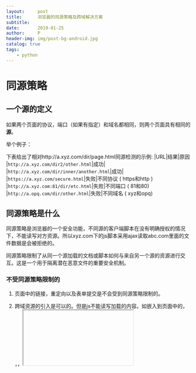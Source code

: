 ```yaml
---
layout:     post
title:      浏览器的同源策略及跨域解决方案
subtitle:   
date:       2019-01-25
author:     P
header-img: img/post-bg-android.jpg
catalog: true
tags:
    - python
---
```

# 同源策略

## 一个源的定义

如果两个页面的协议，端口（如果有指定）和域名都相同，则两个页面具有相同的**源**。

举个例子：

下表给出了相对http://a.xyz.com/dir/page.html同源检测的示例: 
|URL|结果|原因
|`http://a.xyz.com/dir2/other.html`|成功| 
|`http://a.xyz.com/dir/inner/another.html`|成功| 
|`https://a.xyz.com/secure.html`|失败|不同协议 ( https和http )
|`http://a.xyz.com:81/dir/etc.html`|失败|不同端口 ( 81和80)
|`http://a.opq.com/dir/other.html`|失败|不同域名 ( xyz和opq)

## 同源策略是什么

同源策略是浏览器的一个安全功能，不同源的客户端脚本在没有明确授权的情况下，不能读写对方资源。所以xyz.com下的js脚本采用ajax读取abc.com里面的文件数据是会被拒绝的。

同源策略限制了从同一个源加载的文档或脚本如何与来自另一个源的资源进行交互。这是一个用于隔离潜在恶意文件的重要安全机制。

### 不受同源策略限制的

1. 页面中的链接，重定向以及表单提交是不会受到同源策略限制的。

2. 跨域资源的引入是可以的。但是js不能读写加载的内容。如嵌入到页面中的<script src="..."></script>，<img>，<link>，<iframe>等。

## **举个例子**

我们手写两个Django demo:

### demo1

urls.py

```
urlpatterns = [
    url(r'^abc/', views.abc),
]
```

views.py

```
def abc(request):
    return HttpResponse("rion")
```

### demo2

urls.py

```
urlpatterns = [
    url(r'^xyz/', views.xyz),
]
```

views.py

```
def xyz(request):
    return render(request, "xyz.html")
```

xyz.html

```
<!DOCTYPE HTML>
<html>
<head>
  <meta charset="UTF-8">
  <meta http-equiv="x-ua-compatible" content="IE=edge">
  <meta name="viewport" content="width=device-width, initial-scale=1">
  <title>xyz</title>
</head>
<body>
<button id="b1">点我</button>
<script src="https://cdn.bootcss.com/jquery/3.3.1/jquery.js"></script>
<script>
  $("#b1").click(function () {
    $.ajax({
      url: "http://127.0.0.1:8002/abc/",
      type: "get",
      success:function (res) {
        console.log(res);
      }
    })
  });
</script>
</body>
</html>
```

现在，打开使用浏览器打开http://127.0.0.1:8000/xyz/，点击页面上的 '点我' 按钮，会在console页面发现错误信息如下：

<img src="https://images2018.cnblogs.com/blog/867021/201808/867021-20180821164516674-696917443.png" alt="" />

为什么报错呢？因为同源策略限制跨域发送ajax请求。

## JSONP解决跨域问题

### jsonp原理解析

细心点的同学应该会发现我们的demo1项目其实已经接收到了请求并返回了响应，是浏览器对非同源请求返回的结果做了拦截。

再细心点的同学会发现，我们使用cdn方式引用的jQuery文件也是跨域的，它就可以使用。

同样是从其他的站点拿东西，script标签就可以。那我们能不能利用这一点搞点事情呢？

把xyz.html中的代码改一下：

```
<!DOCTYPE HTML>
<html>
<head>
  <meta charset="UTF-8">
  <meta http-equiv="x-ua-compatible" content="IE=edge">
  <meta name="viewport" content="width=device-width, initial-scale=1">
  <title>xyz</title>
</head>
<body>
<button id="b1">点我</button>
<script src="https://cdn.bootcss.com/jquery/3.3.1/jquery.js"></script>
<script src="http://127.0.0.1:8002/abc/"></script>
</body>
</html>
```

现在，我们刷新一下页面，会出现如下错误提示：

<img src="https://images2018.cnblogs.com/blog/867021/201808/867021-20180821195834692-636659871.png" alt="" />

看来后端返回的响应已经被拿到了，只不过把rion当成了一个变量来使用，但是该页面上却没有定义一个名为rion的变量。所以出错了。

那我定义一个rion变量还不行吗？

```
<!DOCTYPE HTML>
<html>
<head>
  <meta charset="UTF-8">
  <meta http-equiv="x-ua-compatible" content="IE=edge">
  <meta name="viewport" content="width=device-width, initial-scale=1">
  <title>xyz</title>
</head>
<body>
<button id="b1">点我</button>
<script src="https://cdn.bootcss.com/jquery/3.3.1/jquery.js"></script>
<script>
  var rion = 100;
</script>
<script src="http://127.0.0.1:8002/abc/"></script>
</body>
</html>
```

这次就不会报错了。

我定义一个变量可以，那可不可以定义一个函数呢？

```
<!DOCTYPE HTML>
<html>
<head>
  <meta charset="UTF-8">
  <meta http-equiv="x-ua-compatible" content="IE=edge">
  <meta name="viewport" content="width=device-width, initial-scale=1">
  <title>xyz</title>
</head>
<body>
<button id="b1">点我</button>
<script src="https://cdn.bootcss.com/jquery/3.3.1/jquery.js"></script>
<script>
  function rion() {
    console.log("选我不后悔！");
  }
</script>
<script src="http://127.0.0.1:8002/abc/"></script>
</body>
</html>
```

同时把返回的响应也改一下：

```
def abc(request):
    return HttpResponse("rion()")
```

此时，再次刷新页面，可以看到下面的结果。

<img src="https://images2018.cnblogs.com/blog/867021/201808/867021-20180821200146877-1933126874.png" alt="" />

啊，真是让人性兴奋的操作！

我返回的 rion()，页面上拿到这个响应之后直接执行了rion函数！

那函数中可不可以传递参数呢？我们试一下！

```
<!DOCTYPE HTML>
<html>
<head>
  <meta charset="UTF-8">
  <meta http-equiv="x-ua-compatible" content="IE=edge">
  <meta name="viewport" content="width=device-width, initial-scale=1">
  <title>xyz</title>
</head>
<body>
<button id="b1">点我</button>
<script src="https://cdn.bootcss.com/jquery/3.3.1/jquery.js"></script>
<script>
  function rion(res) {
    console.log(res);
  }
</script>
<script src="http://127.0.0.1:8002/abc/"></script>
</body>
</html>
```

demo1中的视图函数：

```
def abc(request):
    res = {"code": 0, "data": ["SNIS-561", "SNIS-517", "SNIS-539"]}
    return HttpResponse("rion({})".format(json.dumps(res)))
```

刷新页面查看效果：

<img src="https://images2018.cnblogs.com/blog/867021/201808/867021-20180821200639220-1953040963.png" alt="" />

果然传递参数也是可以的！

我们通过script标签的跨域特性来绕过同源策略拿到想要的数据了！！！

这其实就是JSONP的简单实现模式，或者说是JSONP的原型：创建一个回调函数，然后在远程服务上调用这个函数并且将JSON 数据形式作为参数传递，完成回调。

将JSON数据填充进回调函数，这就是JSONP的JSON+Padding的含义。

但是我们更多时候是希望通过事件触发数据的获取，而不是像上面一样页面一刷新就执行了，这样很不灵活。

其实这很好解决，我们可以通过javascript动态的创建script标签来实现。

demo2中的xyz.html

```
<!DOCTYPE HTML>
<html>
<head>
  <meta charset="UTF-8">
  <meta http-equiv="x-ua-compatible" content="IE=edge">
  <meta name="viewport" content="width=device-width, initial-scale=1">
  <title>xyz</title>
</head>
<body>
<button id="b1">点我</button>
<script src="https://cdn.bootcss.com/jquery/3.3.1/jquery.js"></script>
<script>
  function rion(res) {
    console.log(res);
  }
  function addScriptTag(src){
    var scriptEle = document.createElement("script");
    $(scriptEle).attr("src", src);
    $("body").append(scriptEle);
    $(scriptEle).remove();
  }
  $("#b1").click(function () {
    addScriptTag("http://127.0.0.1:8002/abc/")
  })
</script>
</body>
</html>
```

这样当我们点击b1按钮的时候，会在页面上插入一个script标签，然后从后端获取数据。

为了实现更加灵活的调用，我们可以把客户端定义的回调函数的函数名传给服务端，服务端则会返回以该回调函数名，将获取的json数据传入这个函数完成回调。

demo2中的xyz.html

```
<!DOCTYPE HTML>
<html>
<head>
  <meta charset="UTF-8">
  <meta http-equiv="x-ua-compatible" content="IE=edge">
  <meta name="viewport" content="width=device-width, initial-scale=1">
  <title>xyz</title>
</head>
<body>
<button id="b1">点我</button>
<script src="https://cdn.bootcss.com/jquery/3.3.1/jquery.js"></script>
<script>
  function rion(res) {
    console.log(res);
  }

  function addScriptTag(src) {
    var scriptEle = document.createElement("script");
    $(scriptEle).attr("src", src);
    $("body").append(scriptEle);
    $(scriptEle).remove();
  }
  $("#b1").click(function () {
    addScriptTag("http://127.0.0.1:8002/abc/?callback=rion")
  });
</script>
</body>
</html>
```

demo1中的views.py

```
def abc(request):
    res = {"code": 0, "data": ["SNIS-561", "SNIS-517", "SNIS-539"]}
    func = request.GET.get("callback")
    return HttpResponse("{}({})".format(func, json.dumps(res)))
```

这样就能实现动态的调用了。

### jQuery中getJSON方法

jQuery中有专门的方法实现jsonp。

demo2中的xyz.html

```
<!DOCTYPE HTML>
<html>
<head>
  <meta charset="UTF-8">
  <meta http-equiv="x-ua-compatible" content="IE=edge">
  <meta name="viewport" content="width=device-width, initial-scale=1">
  <title>xyz</title>
</head>
<body>
<button id="b1">点我</button>
<script src="https://cdn.bootcss.com/jquery/3.3.1/jquery.js"></script>
<script>
  $("#b1").click(function () {
    $.getJSON("http://127.0.0.1:8002/abc/?callback=?", function (res) {
      console.log(res);
    })
  });
</script>
</body>
</html>
```

要注意的是在url的后面必须要有一个callback参数，这样getJSON方法才会知道是用JSONP方式去访问服务，callback后面的那个？是jQuery内部自动生成的一个回调函数名。

但是如果我们想自己指定回调函数名，或者说服务上规定了回调函数名该怎么办呢？我们可以使用$.ajax方法来实现：

```
<!DOCTYPE HTML>
<html>
<head>
  <meta charset="UTF-8">
  <meta http-equiv="x-ua-compatible" content="IE=edge">
  <meta name="viewport" content="width=device-width, initial-scale=1">
  <title>xyz</title>
</head>
<body>
<button id="b1">点我</button>
<script src="https://cdn.bootcss.com/jquery/3.3.1/jquery.js"></script>
<script>
  $("#b1").click(function () {
    $.ajax({
      url: "http://127.0.0.1:8002/abc/",
      dataType: "jsonp",
      jsonp: "callback",
      jsonpCallback: "rion2"
    })
  });
  function rion2(res) {
    console.log(res);
  }
</script>
</body>
</html>
```

不过我们通常都会将回调函数写在success回调中：

```
<!DOCTYPE HTML>
<html>
<head>
  <meta charset="UTF-8">
  <meta http-equiv="x-ua-compatible" content="IE=edge">
  <meta name="viewport" content="width=device-width, initial-scale=1">
  <title>xyz</title>
</head>
<body>
<button id="b1">点我</button>
<script src="https://cdn.bootcss.com/jquery/3.3.1/jquery.js"></script>
<script>
  $("#b1").click(function () {
    $.ajax({
      url: "http://127.0.0.1:8002/abc/",
      dataType: "jsonp",
      success: function (res) {
        console.log(res);
      }
    })
  })
</script>
</body>
</html>
```

##  CORS解决跨域问题

CORS是一个W3C标准，全称是"跨域资源共享"（Cross-origin resource sharing）。它允许浏览器向跨源服务器发出XMLHttpRequest请求，从而解决AJAX只能同源使用的限制。

### CORS简介

CORS需要浏览器和服务器同时支持。目前基本上主流的浏览器都支持CORS。所以只要后端服务支持CORS，就能够实现跨域。

### 简单请求和非简单请求介绍

浏览器将CORS请求分成两类：简单请求（simple request）和非简单请求（not-so-simple request）。

一个请求需要同时满足以下两大条件才属于简单请求。

```
（1) 请求方法是以下三种方法之一：
　　　　HEAD
　　　　GET
　　　　POST
（2）HTTP的头信息不超出以下几种字段：
　　　　Accept
　　　　Accept-Language
　　　　Content-Language
　　　　Last-Event-ID
　　　　Content-Type：只限于三个值application/x-www-form-urlencoded、multipart/form-data、text/plain
```

### 简单请求的处理方式

在跨域场景下，当浏览器发送简单请求时，浏览器会自动在请求头中添加表明请求来源的 Origin 字段。

<img src="https://img2018.cnblogs.com/blog/867021/201901/867021-20190109175405932-951509941.png" alt="" />

我们的后端程序只需要在返回的响应头中加上 Access-Control-Allow-Origin 字段，并且把该字段的值设置为 跨域请求的来源地址或简单的设置为 * 就可以了。

例如：我们可以在Django中间件中的process_response方法来给相应对象添加该字段。

```
from django.utils.deprecation import MiddlewareMixin


class CorsMiddleware(MiddlewareMixin):

    def process_response(self, request, response):
        # 给响应头加上 Access-Control-Allow-Origin 字段 并简单的设置为 *
        response['Access-Control-Allow-Origin'] = '*'
        return response
```

### 非简单请求的处理方式

对于非简单请求，浏览器通常都会在请求之前发送一次 OPTIONS 预检 请求。该请求会像后端服务询问是否允许从当前源发送请求并且询问允许的 **请求方法** 和 **请求头字段**。

举个例子：

我们前端使用axios向后端发送PUT请求，结果：

<img src="https://img2018.cnblogs.com/blog/867021/201901/867021-20190109181833977-16384612.png" alt="" />

看看发送的具体请求：

<img src="https://img2018.cnblogs.com/blog/867021/201901/867021-20190109182132577-1441943751.png" alt="" />

解决办法也很简单，我们可以在后端简单的给响应对象添加上 常用请求方法（PUT、DELETE）的支持就可以了。

在上面Django的中间件中添加如下代码：

```
from django.utils.deprecation import MiddlewareMixin


class CorsMiddleware(MiddlewareMixin):

    def process_response(self, request, response):
        # 给响应头加上 Access-Control-Allow-Origin 字段 并简单的设置为 *
        response['Access-Control-Allow-Origin'] = '*'
        if request.method == 'OPTIONS':
            # 允许发送 PUT 请求
            response['Access-Control-Allow-Methods'] = 'PUT, DELETE'
            # 允许在请求头中携带 Content-type字段，从而支持发送json数据
            response['Access-Control-Allow-Headers'] = 'Content-type'
        return response
```

### 使用django-cors-headers

我们这个中间件确实能解决目前的CORS跨域问题，但是我们的土方法肯定是不够严谨的，已经有人造好轮子-- django-cors-headers 了。

我们只需要安装这个包，然后按需要配置一下就可以了。

**安装**

```
pip install django-cors-headers
```

**注册APP**

```
INSTALLED_APPS = [
    ...
    'app01.apps.App01Config',
    'corsheaders',  # 将 corsheaders 这个APP注册
]
```

**添加中间件**

必须放在最前面，因为要先解决跨域的问题。只有允许跨域请求，后续的中间件才会正常执行。

```
MIDDLEWARE = [
    'corsheaders.middleware.CorsMiddleware',  # 添加中间件
    'django.middleware.security.SecurityMiddleware',
    'django.contrib.sessions.middleware.SessionMiddleware',
    'django.middleware.common.CommonMiddleware',
    # 'django.middleware.csrf.CsrfViewMiddleware',
    'django.contrib.auth.middleware.AuthenticationMiddleware',
    'django.contrib.messages.middleware.MessageMiddleware',
    'django.middleware.clickjacking.XFrameOptionsMiddleware',
]
```

**配置**

你可以选择不限制跨域访问

```
CORS_ORIGIN_ALLOW_ALL = True
```

或者你可以选择设置允许访问的白名单

```
CORS_ORIGIN_ALLOW_ALL = False
CORS_ORIGIN_WHITELIST = (
    # '<YOUR_DOMAIN>[:PORT]',
    '127.0.0.1:8080'
)
```

更多详细配置详细请查看[django-cors-headers项目](https://github.com/ottoyiu/django-cors-headers)
